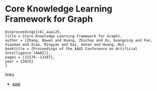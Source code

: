 # Core Knowledge Learning Framework for Graph

```
@inproceedings{ckl_aaai25,
title = {Core Knowledge Learning Framework for Graph},
author = {Zhang, Bowen and Huang, Zhichao and Xu, Guangning and Fan, Xiaomao and Xiao, Mingyan and Dai, Genan and Huang, Hu},
booktitle = {Proceedings of the AAAI Conference on Artificial Intelligence (AAAI)},
pages = {13179--13187},
year = {2025}
}
```

links
- [aaai](https://ojs.aaai.org/index.php/AAAI/article/view/33438)
